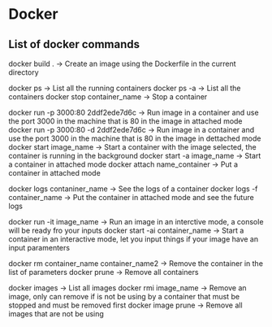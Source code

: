 # Docker

## List of docker commands
docker build . -> Create an image using the Dockerfile in the current directory

docker ps -> List all the running containers
docker ps -a -> List all the containers
docker stop container_name -> Stop a container

docker run -p 3000:80 2ddf2ede7d6c -> Run image in a container and use the port 3000 in the machine that is 80 in the image in attached mode
docker run -p 3000:80 -d 2ddf2ede7d6c -> Run image in a container and use the port 3000 in the machine that is 80 in the image in dettached mode
docker start image_name -> Start a container with the image selected, the container is running in the background
docker start -a image_name -> Start a container in attached mode
docker attach name_container -> Put a container in attached mode

docker logs contaniner_name -> See the logs of a container
docker logs -f container_name -> Put the container in attached mode and see the future logs

docker run -it image_name -> Run an image in an interctive mode, a console will be ready fro your inputs
docker start -ai container_name -> Start a container in an interactive mode, let you input things if your image have an input paramenters

docker rm container_name container_name2 -> Remove the container in the list of parameters
docker prune -> Remove all containers

docker images -> List all images
docker rmi image_name -> Remove an image, only can remove if is not be using by a container that must be stopped and must be removed first
docker image prune -> Remove all images that are not be using
